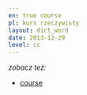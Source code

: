 ```yaml
---
en: true course 
pl: kurs rzeczywisty
layout: dict_word
date: 2013-12-29
level: cc
---
```


*zobacz też:*

* [course](/dict/navigation/course.html)

